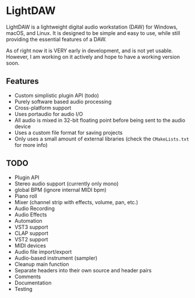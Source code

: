 # LightDAW

LightDAW is a lightweight digital audio workstation (DAW) for Windows, macOS, and Linux. It is designed to be simple and easy to use, while still providing the essential features of a DAW.

As of right now it is VERY early in development, and is not yet usable. However, I am working on it actively and hope to have a working version soon.

## Features

 - Custom simplistic plugin API (todo)
 - Purely software based audio processing
 - Cross-platform support
 - Uses portaudio for audio I/O
 - All audio is mixed in 32-bit floating point before being sent to the audio device
 - Uses a custom file format for saving projects
 - Only uses a small amount of external libraries (check the `CMakeLists.txt` for more info)

## TODO

 - Plugin API
 - Stereo audio support (currently only mono)
 - global BPM (ignore internal MIDI bpm)
 - Piano roll
 - Mixer (channel strip with effects, volume, pan, etc.)
 - Audio Recording
 - Audio Effects
 - Automation
 - VST3 support
 - CLAP support
 - VST2 support
 - MIDI devices
 - Audio file import/export
 - Audio-based instrument (sampler)
 - Cleanup main function
 - Separate headers into their own source and header pairs
 - Comments
 - Documentation
 - Testing